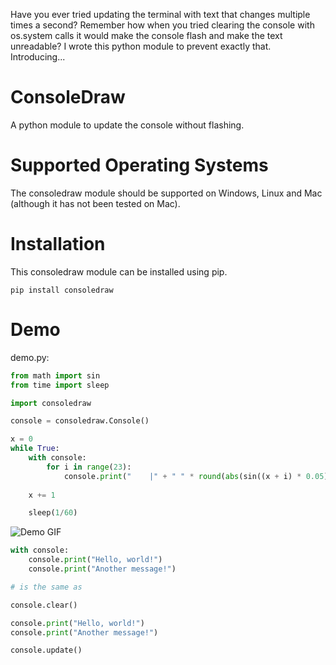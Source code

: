 Have you ever tried updating the terminal with text that changes multiple times a second? Remember how when you tried clearing the console with os.system calls it would make the console flash and make the text unreadable? I wrote this python module to prevent exactly that. Introducing...

# ConsoleDraw
A python module to update the console without flashing.

# Supported Operating Systems
The consoledraw module should be supported on Windows, Linux and Mac (although it has not been tested on Mac).

# Installation
This consoledraw module can be installed using pip.
```
pip install consoledraw
```

# Demo
demo.py:
```python
from math import sin
from time import sleep

import consoledraw

console = consoledraw.Console()

x = 0
while True:
    with console:    
        for i in range(23):
            console.print("    |" + " " * round(abs(sin((x + i) * 0.05)) * 9.5) + "O") # Prints to the custom console's buffer (works the same as python's built-in print)
    
    x += 1

    sleep(1/60) 
```
![Demo GIF](https://media0.giphy.com/media/gXfAUJAD8hHwBcJIFP/giphy.gif?cid=790b7611aab0b776e0e3796d1e0e0e60f7012fc4300d0b9e&rid=giphy.gif&ct=g)

```python
with console:    
    console.print("Hello, world!")
    console.print("Another message!")

# is the same as

console.clear()

console.print("Hello, world!")
console.print("Another message!")

console.update()
```
